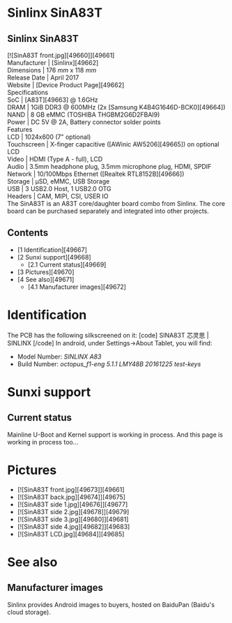 # Sinlinx SinA83T
Sinlinx SinA83T  
---  
[![SinA83T front.jpg][49660]][49661]  
Manufacturer |  [Sinlinx][49662]  
Dimensions |  176 _mm_ x 118 _mm_  
Release Date |  April 2017   
Website |  [Device Product Page][49662]  
Specifications   
SoC |  [A83T][49663] @ 1.6GHz   
DRAM |  1GiB DDR3 @ 600MHz (2x [Samsung K4B4G1646D-BCK0][49664])   
NAND |  8 GB eMMC (TOSHIBA THGBM2G6D2FBAI9)   
Power |  DC 5V @ 2A, Battery connector solder points   
Features   
LCD |  1024x600 (7" optional)   
Touchscreen |  X-finger capacitive ([AWinic AW5206][49665]) on optional LCD   
Video |  HDMI (Type A - full), LCD   
Audio |  3.5mm headphone plug, 3.5mm microphone plug, HDMI, SPDIF   
Network |  10/100Mbps Ethernet ([Realtek RTL8152B][49666])   
Storage |  µSD, eMMC, USB Storage   
USB |  3 USB2.0 Host, 1 USB2.0 OTG   
Headers |  CAM, MIPI, CSI, USER IO   
The SinA83T is an A83T core/daughter board combo from Sinlinx. The core board can be purchased separately and integrated into other projects. 
## Contents
  * [1 Identification][49667]
  * [2 Sunxi support][49668]
    * [2.1 Current status][49669]
  * [3 Pictures][49670]
  * [4 See also][49671]
    * [4.1 Manufacturer images][49672]

# Identification
The PCB has the following silkscreened on it: 
[code] 
    SINA83T 芯灵思 | SINLINX
[/code]
In android, under Settings->About Tablet, you will find: 
  * Model Number: _SINLINX A83_
  * Build Number: _octopus_f1-eng 5.1.1 LMY48B 20161225 test-keys_

# Sunxi support
## Current status
Mainline U-Boot and Kernel support is working in process. 
And this page is working in process too... 
# Pictures
  * [![SinA83T front.jpg][49673]][49661]
  * [![SinA83T back.jpg][49674]][49675]
  * [![SinA83T side 1.jpg][49676]][49677]
  * [![SinA83T side 2.jpg][49678]][49679]
  * [![SinA83T side 3.jpg][49680]][49681]
  * [![SinA83T side 4.jpg][49682]][49683]
  * [![SinA83T LCD.jpg][49684]][49685]

# See also
## Manufacturer images
Sinlinx provides Android images to buyers, hosted on BaiduPan (Baidu's cloud storage).
